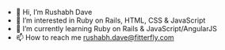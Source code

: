 - 👋 Hi, I’m Rushabh Dave
- 👀 I’m interested in Ruby on Rails, HTML, CSS & JavaScript
- 🌱 I’m currently learning Ruby on Rails & JavaScript/AngularJS
- 📫 How to reach me rushabh.dave@fitterfly.com

<!---
rushabh-ff/rushabh-ff is a ✨ special ✨ repository because its `README.md` (this file) appears on your GitHub profile.
You can click the Preview link to take a look at your changes.
--->
